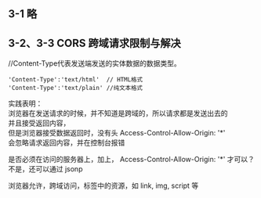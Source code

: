 ## 3-1 略

## 3-2、3-3 CORS 跨域请求限制与解决


//Content-Type代表发送端发送的实体数据的数据类型。

```
'Content-Type':'text/html'  // HTML格式
'Content-Type':'text/plain' //纯文本格式      
```


实践表明：    
浏览器在发送请求的时候，并不知道是跨域的，所以请求都是发送出去的    
并且接受返回内容，  
但是浏览器接受数据返回时，没有头 Access-Control-Allow-Origin: '*'  
会忽略请求返回内容，并在控制台报错    


是否必须在访问的服务器上，加上， Access-Control-Allow-Origin: '*' 
才可以？不是，还可以通过 jsonp


浏览器允许，跨域访问，标签中的资源，如 link, img, script 等













 

